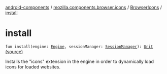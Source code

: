 [android-components](../../index.md) / [mozilla.components.browser.icons](../index.md) / [BrowserIcons](index.md) / [install](./install.md)

# install

`fun install(engine: `[`Engine`](../../mozilla.components.concept.engine/-engine/index.md)`, sessionManager: `[`SessionManager`](../../mozilla.components.browser.session/-session-manager/index.md)`): `[`Unit`](https://kotlinlang.org/api/latest/jvm/stdlib/kotlin/-unit/index.html) [(source)](https://github.com/mozilla-mobile/android-components/blob/master/components/browser/icons/src/main/java/mozilla/components/browser/icons/BrowserIcons.kt#L136)

Installs the "icons" extension in the engine in order to dynamically load icons for loaded websites.

